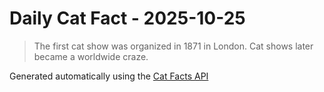 # Daily Cat Fact - 2025-10-25

> The first cat show was organized in 1871 in London. Cat shows later became a worldwide craze.

Generated automatically using the [Cat Facts API](https://catfact.ninja)
